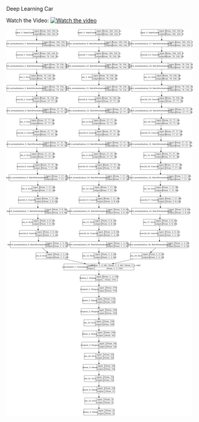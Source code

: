 Deep Learning Car



Watch the Video:
[![Watch the video](https://img.youtube.com/vi/KL6Aax407FA/0.jpg)](https://youtu.be/KL6Aax407FA)


![alt text](https://raw.githubusercontent.com/therobotprogrammer/deep_learning_car/master/Network%20Image.png)





